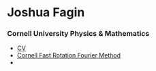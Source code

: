# Joshua Fagin
### **Cornell University** Physics & Mathematics


* [CV](https://joshuafagin.github.io/Publications/cv.pdf)
* [Cornell Fast Rotation Fourier Method](https://joshuafagin.github.io/Publications/CornellFastRotationFourierMethod.pdf)
* []()
